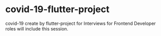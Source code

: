 # covid-19-flutter-project
covid-19 create by flutter-project for Interviews for Frontend Developer roles will include this session.
